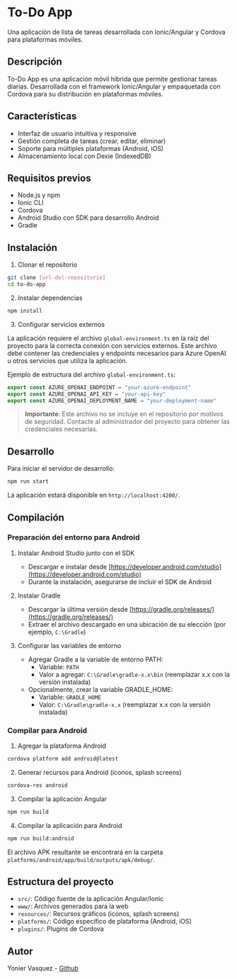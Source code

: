 # To-Do App

Una aplicación de lista de tareas desarrollada con Ionic/Angular y Cordova para plataformas móviles.

## Descripción

To-Do App es una aplicación móvil híbrida que permite gestionar tareas diarias. Desarrollada con el framework Ionic/Angular y empaquetada con Cordova para su distribución en plataformas móviles.

## Características

-   Interfaz de usuario intuitiva y responsive
-   Gestión completa de tareas (crear, editar, eliminar)
-   Soporte para múltiples plataformas (Android, iOS)
-   Almacenamiento local con Dexie (IndexedDB)

## Requisitos previos

-   Node.js y npm
-   Ionic CLI
-   Cordova
-   Android Studio con SDK para desarrollo Android
-   Gradle

## Instalación

1. Clonar el repositorio

```bash
git clone [url-del-repositorio]
cd to-do-app
```

2. Instalar dependencias

```bash
npm install
```

3. Configurar servicios externos

La aplicación requiere el archivo `global-environment.ts` en la raíz del proyecto para la correcta conexión con servicios externos. Este archivo debe contener las credenciales y endpoints necesarios para Azure OpenAI u otros servicios que utiliza la aplicación.

Ejemplo de estructura del archivo `global-environment.ts`:

```typescript
export const AZURE_OPENAI_ENDPOINT = "your-azure-endpoint"
export const AZURE_OPENAI_API_KEY = "your-api-key"
export const AZURE_OPENAI_DEPLOYMENT_NAME = "your-deployment-name"
```

> **Importante**: Este archivo no se incluye en el repositorio por motivos de seguridad. Contacte al administrador del proyecto para obtener las credenciales necesarias.

## Desarrollo

Para iniciar el servidor de desarrollo:

```bash
npm run start
```

La aplicación estará disponible en `http://localhost:4200/`.

## Compilación

### Preparación del entorno para Android

1. Instalar Android Studio junto con el SDK

    - Descargar e instalar desde [https://developer.android.com/studio](https://developer.android.com/studio)
    - Durante la instalación, asegurarse de incluir el SDK de Android

2. Instalar Gradle

    - Descargar la última versión desde [https://gradle.org/releases/](https://gradle.org/releases/)
    - Extraer el archivo descargado en una ubicación de su elección (por ejemplo, `C:\Gradle`)

3. Configurar las variables de entorno
    - Agregar Gradle a la variable de entorno PATH:
        - Variable: `PATH`
        - Valor a agregar: `C:\Gradle\gradle-x.x\bin` (reemplazar x.x con la versión instalada)
    - Opcionalmente, crear la variable GRADLE_HOME:
        - Variable: `GRADLE_HOME`
        - Valor: `C:\Gradle\gradle-x.x` (reemplazar x.x con la versión instalada)

### Compilar para Android

1. Agregar la plataforma Android

```bash
cordova platform add android@latest
```

2. Generar recursos para Android (iconos, splash screens)

```bash
cordova-res android
```

3. Compilar la aplicación Angular

```bash
npm run build
```

4. Compilar la aplicación para Android

```bash
npm run build:android
```

El archivo APK resultante se encontrará en la carpeta `platforms/android/app/build/outputs/apk/debug/`.

## Estructura del proyecto

-   `src/`: Código fuente de la aplicación Angular/Ionic
-   `www/`: Archivos generados para la web
-   `resources/`: Recursos gráficos (iconos, splash screens)
-   `platforms/`: Código específico de plataforma (Android, iOS)
-   `plugins/`: Plugins de Cordova

## Autor

Yonier Vasquez - [Github](https://github.com/YonierVasquezMarin)
